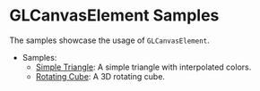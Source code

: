 # GLCanvasElement Samples

The samples showcase the usage of `GLCanvasElement`.


* Samples:
  * [Simple Triangle](GLCanvasElementSimpleTriangle/README.md): A simple triangle with interpolated colors.
  * [Rotating Cube](GLCanvasElementRotatingCube/README.md): A 3D rotating cube.